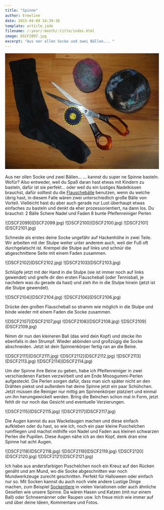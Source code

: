 ```yaml
---
title: "Spinne"
author: Ermeline
date: 2015-04-09 14:39:36
template: article.jade
filename: /:year/:month/:title/index.html
image: DSCF2097.jpg
excerpt: "Aus ner ollen Socke und zwei Bällen... "
---
```


![DSCF2097](DSCF2097.jpg)

Aus ner ollen Socke und zwei Bällen... ... kannst du super ne Spinne
basteln. Wofür? Also entweder, weil du Spaß daran hast etwas mit Kindern
zu basteln, dafür ist sie perfekt... oder weil du ein lustiges
Nadelkissen brauchst, dafür solltest du die
[Flauschebälle](http://flauschiversum.de/2013/07/flauscheballchen/ "Flauschebällchen")
benutzen, wenn du welche übrig hast, in diesem Falle wären zwei
unterschiedlich große Bälle von Vorteil. Vielleicht hast du aber auch
gerade nur Lust überhaupt etwas einfaches zu basteln und denkt da eher
prozessorientiert, na dann los. Du brauchst: 2 Bälle Schere Nadel und
Faden 8 bunte Pfeifenreiniger Perlen

<div id='slides' class='slideshow'>
![DSCF2099](DSCF2099.jpg)
![DSCF2100](DSCF2100.jpg)
![DSCF2101](DSCF2101.jpg)
</div>

Schneide als erstes deine Socke ungefähr auf Hackenhöhe in zwei Teile.
Wir arbeiten mit der Stulpe weiter unter anderem auch, weil der Fuß oft
durchgelatscht ist. Krempel die Stulpe auf links und schnür die
abgeschnittene Seite mit einem Faden zusammen.

<div id='slides' class='slideshow'>
![DSCF2102](DSCF2102.jpg)
![DSCF2103](DSCF2103.jpg)
</div>

Schlüpfe jetzt mit der Hand in die Stulpe (sie ist immer noch auf links
gewendet) und greife dir den ersten Flauscheball (oder Tennisball, je
nachdem was du gerade da hast) und zieh ihn in die Stulpe hinein (jetzt
ist die Stulpe gewendet).

<div id='slides' class='slideshow'>
![DSCF2104](DSCF2104.jpg)
![DSCF2106](DSCF2106.jpg)
</div>

Drücke den großen Flauscheball so stramm wie möglich in die Stulpe und
binde wieder mit einem Faden die Socke zusammen.

<div id='slides' class='slideshow'>
![DSCF2107](DSCF2107.jpg)
![DSCF2108](DSCF2108.jpg)
![DSCF2109](DSCF2109.jpg)
</div>

Nimm dir nun den kleineren Ball (das wird dein Kopf) und stecke ihn
ebenfalls in den Strumpf. Wieder abbinden und großzügig die Socke
abschneiden. Jetzt ist dein Spinnenkörper fertig ran an die Beine.

<div id='slides' class='slideshow'>
![DSCF2111](DSCF2111.jpg)
![DSCF2112](DSCF2112.jpg)
![DSCF2113](DSCF2113.jpg)
![DSCF2114](DSCF2114.jpg)
</div>

Um der Spinne ihre Beine zu geben, habe ich Pfeifenreiniger in zwei
verschiedenen Farben verzwirbelt und am Ende Moosgummi-Perlen
aufgesteckt. Die Perlen sorgen dafür, dass man sich später nicht an den
Drähten piekst und außerdem hat deine Spinne jetzt ein paar Schühchen.
Jetzt müssen die Reiniger nur mittig am Spinnenkörper platziert und
einmal um ihn herumgewickelt werden. Bring die Beinchen schon mal in
Form, jetzt fehlt dir nur noch das Gesicht und eventuelle Verzierungen.

<div id='slides' class='slideshow'>
![DSCF2115](DSCF2115.jpg)
![DSCF2117](DSCF2117.jpg)
</div>

Die Augen kannst du aus Wackelaugen machen und diese einfach aufkleben
oder du hast, so wie ich, noch ein paar kleine Puschelchen rumfliegen
und machst mithilfe von Nadel und Faden aus kleinen schwarzen Perlen die
Pupillen. Diese Augen nähe ich an den Kopf, denk dran eine Spinne hat
acht Augen.

<div id='slides' class='slideshow'>
![DSCF2118](DSCF2118.jpg)
![DSCF2119](DSCF2119.jpg)
![DSCF2120](DSCF2120.jpg)
![DSCF2121](DSCF2121.jpg)
</div>

Ich habe aus andersfarbigen Puschelchen noch ein Kreuz auf den Rücken
genäht und am Mund, wo die Socke abgeschnitten war noch Mundwerkzeuge
zurecht geschnitten. Perfekt für Halloween oder einfach nur so. Mit
Socken kannst du auch noch viele andere Lustige Dinge machen, zum
Beispiel
[Sockentiere](http://flauschiversum.de/2014/11/sockenhase/ "Sockenhase")
in vielen Variationen oder auch ähnliche Gesellen wie unsere Spinne. Da
wären Hasen und Katzen (mit nur einem Ball) oder Schneemänner oder
Raupen usw. Ich freue mich wie immer auf und über deine Ideen,
Kommentare und Fotos.
